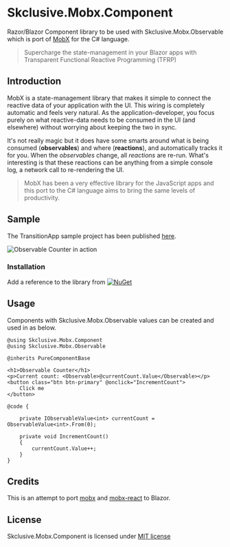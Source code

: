 Skclusive.Mobx.Component
=============================

Razor/Blazor Component library to be used with Skclusive.Mobx.Observable which is port of [MobX](https://github.com/mobxjs/mobx) for the C# language.

> Supercharge the state-management in your Blazor apps with Transparent Functional Reactive Programming (TFRP)

## Introduction

MobX is a state-management library that makes it simple to connect the
reactive data of your application with the UI. This wiring is completely automatic
and feels very natural. As the application-developer, you focus purely on what reactive-data
needs to be consumed in the UI (and elsewhere) without worrying about keeping the two
in sync.

It's not really magic but it does have some smarts around what is being consumed (**observables**)
and where (**reactions**), and automatically tracks it for you. When the _observables_
change, all _reactions_ are re-run. What's interesting is that these reactions can be anything from a simple
console log, a network call to re-rendering the UI.

> MobX has been a very effective library for the JavaScript
> apps and this port to the C# language aims to bring the same levels of productivity.

## Sample

The TransitionApp sample project has been published [here](https://skclusive.github.io/Skclusive.Mobx.Component/).

![Observable Counter in action](images/counter.gif)

### Installation

Add a reference to the library from [![NuGet](https://img.shields.io/nuget/v/Skclusive.Mobx.Component.svg)](https://www.nuget.org/packages/Skclusive.Mobx.Component/)


## Usage

Components with Skclusive.Mobx.Observable values can be created and used in as below.

```razor
@using Skclusive.Mobx.Component
@using Skclusive.Mobx.Observable

@inherits PureComponentBase

<h1>Observable Counter</h1>
<p>Current count: <Observable>@currentCount.Value</Observable></p>
<button class="btn btn-primary" @onclick="IncrementCount">
    Click me
</button>

@code {

    private IObservableValue<int> currentCount = ObservableValue<int>.From(0);

    private void IncrementCount()
    {
        currentCount.Value++;
    }
}

```

## Credits

This is an attempt to port [mobx](https://github.com/mobxjs/mobx) and [mobx-react](https://github.com/mobxjs/mobx-react) to Blazor.

## License

Skclusive.Mobx.Component is licensed under [MIT license](http://www.opensource.org/licenses/mit-license.php)
